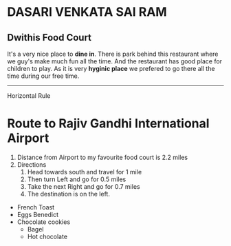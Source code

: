 # DASARI VENKATA SAI RAM
## Dwithis Food Court
It's a very nice place to **dine in**. There is park behind this restaurant where we guy's make much fun all the time. And the restaurant has good place for children to play. As it is very **hyginic place** we prefered to go there all the time during our free time.

**************

 Horizontal Rule
# Route to Rajiv Gandhi International Airport
1. Distance from Airport to my favourite food court is 2.2 miles
2. Directions
   1. Head towards south and travel for 1 mile
   2. Then turn Left and go for 0.5 miles
   3. Take the next Right and go for 0.7 miles 
   4. The destination is on the left.
* French Toast
* Eggs Benedict
* Chocolate cookies
    * Bagel
    * Hot chocolate
    


